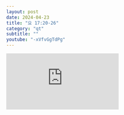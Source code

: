 ```yaml
---
layout: post
date: 2024-04-23
title: "요 17:20-26"
category: "qt"
subtitle: ""
youtube: "-xVfvGgTdPg"
---
```


<div class="youtube margin-large">
    <iframe src="https://www.youtube.com/embed/-xVfvGgTdPg" title="YouTube video player" frameborder="0" allow="accelerometer; autoplay; clipboard-write; encrypted-media; gyroscope; picture-in-picture; web-share" allowfullscreen></iframe>
</div>

